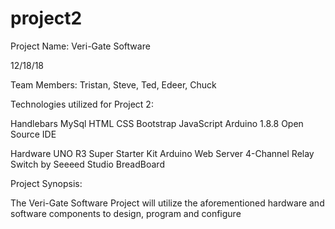 # project2

Project Name: Veri-Gate Software

12/18/18 

Team Members: Tristan, Steve, Ted, Edeer, Chuck 

Technologies utilized for Project 2:

Handlebars
MySql
HTML 
CSS 
Bootstrap 
JavaScript
Arduino 1.8.8 Open Source IDE  

Hardware 
UNO R3 Super Starter Kit 
Arduino Web Server 
4-Channel Relay Switch by Seeeed Studio
BreadBoard

Project Synopsis:

The Veri-Gate Software Project will utilize the aforementioned hardware and software components to design, program and configure 
